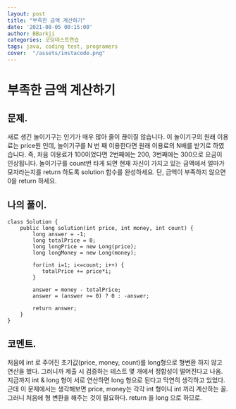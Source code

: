 ```yaml
---
layout: post
title: "부족한 금액 계산하기"
date: '2021-08-05 00:15:00'
author: BBarkji
categories: 코딩테스트연습
tags: java, coding test, programers
cover:  "/assets/instacode.png"
---
```




부족한 금액 계산하기
==============




##  문제.

새로 생긴 놀이기구는 인기가 매우 많아 줄이 끊이질 않습니다. 이 놀이기구의 원래 이용료는 price원 인데, 놀이기구를 N 번 째 이용한다면 원래 이용료의 N배를 받기로 하였습니다. 즉, 처음 이용료가 100이었다면 2번째에는 200, 3번째에는 300으로 요금이 인상됩니다. 놀이기구를 count번 타게 되면 현재 자신이 가지고 있는 금액에서 얼마가 모자라는지를 return 하도록 solution 함수를 완성하세요. 단, 금액이 부족하지 않으면 0을 return 하세요.





## 나의 풀이.


    class Solution {
        public long solution(int price, int money, int count) {
            long answer = -1;
            long totalPrice = 0;
            long longPrice = new Long(price);
            long longMoney = new Long(money);

            for(int i=1; i<=count; i++) {
               totalPrice += price*i; 
            }
            
            answer = money - totalPrice;
            answer = (answer >= 0) ? 0 : -answer;

            return answer;
        }
    }




## 코멘트.

처음에 int 로 주어진 초기값(price, money, count)를 long형으로 형변환 하지 않고 연산을 했다. 그러니까 제출 시 검증하는 테스트 몇 개에서 정합성이 떨어진다고 나옴. 지금까지 int & long 형이 서로 연산하면 long 형으로 된다고 막연히 생각하고 있었다. 근데 이 문제에서는 생각해보면 price, money는 각각 int 형이니 int 끼리 계산하는 꼴. 그러니 처음에 형 변환을 해주는 것이 필요하다. return 을 long 으로 하므로.






